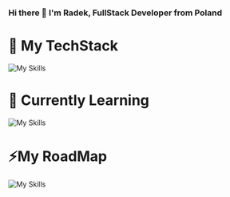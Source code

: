 ### Hi there 👋 I'm Radek, FullStack Developer from Poland

# 🔭 My TechStack 
![My Skills](https://skillicons.dev/icons?i=html,js,ts,css,react,nodejs,express,mongodb,redux,docker)

# 🤔 Currently Learning
![My Skills](https://skillicons.dev/icons?i=sass,figma,nestjs,java,spring)

# ⚡My RoadMap
![My Skills](https://skillicons.dev/icons?i=hibernate,flutter,mysql)
<!--
**rczerwiec/rczerwiec** is a ✨ _special_ ✨ repository because its `README.md` (this file) appears on your GitHub profile.

Here are some ideas to get you started:

- 🔭 I’m currently working on ...

- 👯 I’m looking to collaborate on ...
- 🤔 I’m looking for help with ...
- 💬 Ask me about ...
- 📫 How to reach me: ...
- 😄 Pronouns: ...
- ⚡ Fun fact: ...
-->
